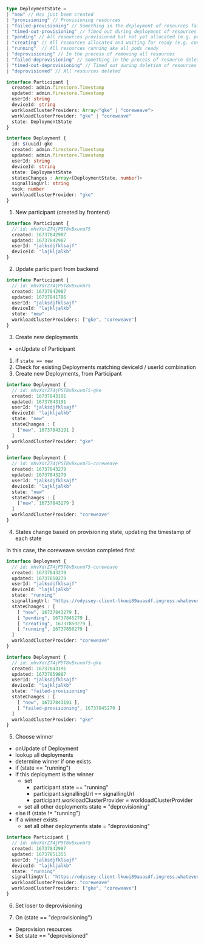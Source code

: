 
```typescript
type DeploymentState =
| "new" // Has just been created
| "provisioning" // Provisioning resources
| "failed-provisioning" // Something in the deployment of resources failed
| "timed-out-provisioning" // Timed out during deployment of resources
| "pending" // All resources provisioned but not yet allocated (e.g. pod state _Pending_)
| "creating" // All resources allocated and waiting for ready (e.g. container images being pulled)
| "running"  // All resources running aka all pods ready
| "deprovisioning" // In the process of removing all resources
| "failed-deprovisioning" // Something in the process of resource deletion failed
| "timed-out-deprovisioning" // Timed out during deletion of resources
| "deprovisioned" // All resources deleted
```

```typescript
interface Participant {
  created: admin.firestore.Timestamp
  updated: admin.firestore.Timestamp
  userId: string
  deviceId: string
  workloadClusterProviders: Array<"gke" | "coreweave">
  workloadClusterProvider: "gke" | "coreweave"
  state: DeploymentState
}
```

```typescript
interface Deployment {
  id: $(uuid)-gke
  created: admin.firestore.Timestamp
  updated: admin.firestore.Timestamp
  userId: string
  deviceId: string
  state: DeploymentState
  statesChanges : Array<[DeploymentState, number]>
  signallingUrl: string
  took: number
  workloadClusterProvider: "gke"
}
```


1. New participant (created by frontend)

```typescript
interface Participant {
  // id: mhvXdrZT4jP5T8vBxuvm75
  created: 16737842987
  updated: 16737842987
  userId: "jalksdjfklsajf"
  deviceId: "lajkljalkb"
}
```
2. Update participant from backend


```typescript
interface Participant {
  // id: mhvXdrZT4jP5T8vBxuvm75
  created: 16737842987
  updated: 16737841786
  userId: "jalksdjfklsajf"
  deviceId: "lajkljalkb"
  state: "new"
  workloadClusterProviders: ["gke", "coreweave"]
}
```

3. Create new deployments
  + onUpdate of Participant
  1. if `state == new`
  2. Check for existing Deployments matching deviceId / userId combination
  3. Create new Deployments, from Participant

```typescript
interface Deployment {
  // id: mhvXdrZT4jP5T8vBxuvm75-gke
  created: 16737843191
  updated: 16737843191
  userId: "jalksdjfklsajf"
  deviceId: "lajkljalkb"
  state: "new"
  stateChanges : [
    ["new", 16737843191 ]
  ]
  workloadClusterProvider: "gke"
}
```

```typescript
interface Deployment {
  // id: mhvXdrZT4jP5T8vBxuvm75-coreweave
  created: 16737843279
  updated: 16737843279
  userId: "jalksdjfklsajf"
  deviceId: "lajkljalkb"
  state: "new"
  stateChanges : [
    ["new", 16737843279 ]
  ]
  workloadClusterProvider: "coreweave"
}
```

4. States change based on provisioning state, updating the timestamp of each state

In this case, the coreweave session completed first

```typescript
interface Deployment {
  // id: mhvXdrZT4jP5T8vBxuvm75-coreweave
  created: 16737843279
  updated: 16737850279
  userId: "jalksdjfklsajf"
  deviceId: "lajkljalkb"
  state: "running"
  signallingUrl: "https://odyssey-client-lkuui89auasdf.ingress.whatever.coreweave.com"
  stateChanges : [
    [ "new", 16737843279 ],
    [ "pending", 16737845279 ],
    [ "creating", 16737850279 ],
    [ "running", 16737850279 ]
  ]
  workloadClusterProvider: "coreweave"
}
```

```typescript
interface Deployment {
  // id: mhvXdrZT4jP5T8vBxuvm75-gke
  created: 16737843191
  updated: 16737859887
  userId: "jalksdjfklsajf"
  deviceId: "lajkljalkb"
  state: "failed-provisioning"
  stateChanges : [
    [ "new", 16737843191 ],
    [ "failed-provisioning", 16737845279 ]
  ]
  workloadClusterProvider: "gke"
}
```

5. Choose winner
  + onUpdate of Deployment
  + lookup all deployments
  + determine winner if one exists
  + if (state == "running")
  + if this deployment is the winner
    + set
      - participant.state == "running"
      - participant.signallingUrl == signallingUrl
      - participant.workloadClusterProvider = workloadClusterProvider
    + set all other deployments
      state = "deprovisioning"
  + else if (state != "running")
  + if a winner exists
    + set all other deployments
      state = "deprovisioning"

```typescript
interface Participant {
  // id: mhvXdrZT4jP5T8vBxuvm75
  created: 16737842987
  updated: 16737851355
  userId: "jalksdjfklsajf"
  deviceId: "lajkljalkb"
  state: "running"
  signallingUrl: "https://odyssey-client-lkuui89auasdf.ingress.whatever.coreweave.com"
  workloadClusterProvider: "coreweave"
  workloadClusterProviders: ["gke", "coreweave"]
}
```

6. Set loser to deprovisioning

7. On (state == "deprovisioning")
  - Deprovision resources
  - Set state == "deprovisioned"